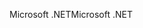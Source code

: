 <span data-ttu-id="73f36-101">Microsoft .NET</span><span class="sxs-lookup"><span data-stu-id="73f36-101">Microsoft .NET</span></span>